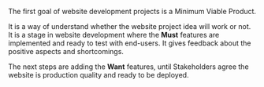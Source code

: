 
<!-- ## Minimum Viable Product -->

The first goal of website development projects is a Minimum Viable Product.

It is a way of understand whether the website project idea will work or not. It is a stage in website development where the **Must** features are implemented and ready to test with end-users. It gives feedback about the positive aspects and shortcomings.

The next steps are adding the **Want** features, until Stakeholders agree the website is production quality and ready to be deployed.
